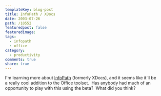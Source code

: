 ```yaml
---
templateKey: blog-post
title: InfoPath / XDocs
date: 2003-07-26
path: /10552
featuredpost: false
featuredimage:
tags:
  - infopath
  - office
category:
  - productivity
comments: true
share: true
---
```


I'm learning more about [InfoPath](http://microsoft.com/office/preview/infopath/overview.asp) (formerly XDocs), and it seems like it'll be a really cool addition to the Office toolset.  Has anybody had much of an opportunity to play with this using the beta?  What did you think?
